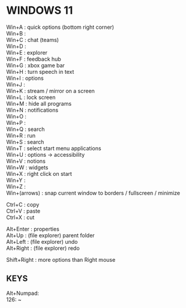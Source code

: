 # WINDOWS 11  
  
Win+A	: quick options (bottom right corner)  
Win+B	:   
Win+C	: chat (teams)  
Win+D	:   
Win+E	: explorer  
Win+F	: feedback hub  
Win+G	: xbox game bar  
Win+H	: turn speech in text  
Win+I	: options  
Win+J	:   
Win+K	: stream / mirror on a screen  
Win+L	: lock screen  
Win+M	: hide all programs  
Win+N	: notifications  
Win+O	:   
Win+P	:   
Win+Q	: search  
Win+R	: run  
Win+S	: search  
Win+T	: select start menu applications  
Win+U	: options -> accessibility  
Win+V	: notions  
Win+W	: widgets  
Win+X	: right click on start  
Win+Y	:   
Win+Z	:   
Win+(arrows) : snap current window to borders / fullscreen / minimize  
  
Ctrl+C	: copy  
Ctrl+V	: paste  
Ctrl+X	: cut  
  
Alt+Enter	: properties  
Alt+Up		: (file explorer) parent folder  
Alt+Left	: (file explorer) undo  
Alt+Right	: (file explorer) redo  
  
Shift+Right : more options than Right mouse  
  
  
## KEYS  
  
Alt+Numpad:  
126: ~  
